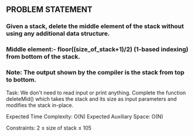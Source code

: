 ## PROBLEM STATEMENT
### Given a stack, delete the middle element of the stack without using any additional data structure.
### Middle element:- floor((size_of_stack+1)/2) (1-based indexing) from bottom of the stack.

### Note: The output shown by the compiler is the stack from top to bottom.


Task:
We don't need to read input or print anything. Complete the function deleteMid() which takes the stack and its size as input parameters and modifies the stack in-place.

Expected Time Complexity: O(N)
Expected Auxiliary Space: O(N)

Constraints:
2 ≤ size of stack ≤ 105

